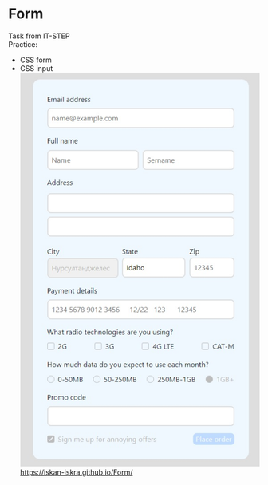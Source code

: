 # Form  
Task from IT-STEP  
Practice:
- CSS form
- CSS input  
![Альтернативный текст](/demo.jpg)  
https://iskan-iskra.github.io/Form/
